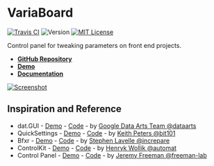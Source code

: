 # VariaBoard

[![Travis CI](https://img.shields.io/travis/jackrugile/variaboard.svg)](https://travis-ci.org/jackrugile/variaboard/)
![Version](https://img.shields.io/github/package-json/v/jackrugile/variaboard.svg)
[![MIT License](https://img.shields.io/github/license/jackrugile/variaboard.svg)](https://opensource.org/licenses/MIT)

Control panel for tweaking parameters on front end projects.

- **[GitHub Repository](https://github.com/jackrugile/variaboard)**
- **[Demo](https://jackrugile.github.io/variaboard/)**
- **[Documentation](https://jackrugile.github.io/variaboard/jsdoc/)**

[![Screenshot](https://user-images.githubusercontent.com/726153/34353443-6031dfb2-e9e5-11e7-845a-9f96de1f125c.png)](https://jackrugile.github.io/variaboard/)

## Inspiration and Reference

- dat.GUI - [Demo](https://workshop.chromeexperiments.com/examples/gui/) - [Code](https://github.com/dataarts/dat.gui) - by [Google Data Arts Team @dataarts](https://github.com/dataarts)
- QuickSettings - [Demo](http://bit101.github.io/quicksettings/) - [Code](https://github.com/bit101/quicksettings) - by [Keith Peters @bit101](https://github.com/bit101)
- Bfxr - [Demo](https://www.bfxr.net/) - [Code](https://github.com/increpare/bfxr) - by [Stephen Lavelle @increpare](https://github.com/increpare)
- ControlKit - [Demo](https://github.com/automat/controlkit.js/tree/master/examples) - [Code](https://github.com/automat/controlkit.js) - by [Henryk Wollik @automat](https://github.com/automat)
- Control Panel - [Demo](http://control-panel.surge.sh/) - [Code](https://github.com/freeman-lab/control-panel) - by [Jeremy Freeman @freeman-lab](https://github.com/freeman-lab)
